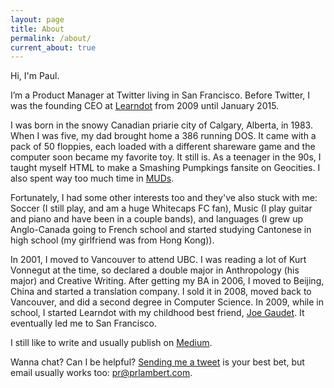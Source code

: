 ```yaml
---
layout: page
title: About
permalink: /about/
current_about: true
---
```


<!-- ![Passport Me](/images/paul-passport.jpg) -->

Hi, I'm Paul.

I’m a Product Manager at Twitter living in San Francisco. Before Twitter, I was the founding CEO at [Learndot](http://www.learndot.com/) from 2009 until January 2015.

I was born in the snowy Canadian priarie city of Calgary, Alberta, in 1983. When I was five, my dad brought home a 386 running DOS. It came with a pack of 50 floppies, each loaded with a different shareware game and the computer soon became my favorite toy. It still is. As a teenager in the 90s, I taught myself HTML to make a Smashing Pumpkings fansite on Geocities. I also spent way too much time in [MUDs](http://en.wikipedia.org/wiki/MUD). 

Fortunately, I had some other interests too and they've also stuck with me: Soccer (I still play, and am a huge Whitecaps FC fan), Music (I play guitar and piano and have been in a couple bands), and languages (I grew up Anglo-Canada going to French school and started studying Cantonese in high school (my girlfriend was from Hong Kong)). 

In 2001, I moved to Vancouver to attend UBC. I was reading a lot of Kurt Vonnegut at the time, so declared a double major in Anthropology (his major) and Creative Writing. After getting my BA in 2006, I moved to Beijing, China and started a translation company. I sold it in 2008, moved back to Vancouver, and did a second degree in Computer Science. In 2009, while in school, I started Learndot with my childhood best friend, [Joe Gaudet](https://twitter.com/joegaudet). It eventually led me to San Francisco.

I still like to write and usually publish on [Medium](https://medium.com/@prlambert).

Wanna chat? Can I be helpful? [Sending me a tweet](https://twitter.com/prlambert) is your best bet, but email usually works too: pr@prlambert.com.